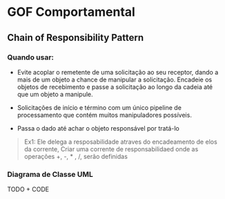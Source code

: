 # GOF Comportamental

## Chain of Responsibility Pattern

### Quando usar:

- Evite acoplar o remetente de uma solicitação ao seu receptor, dando a mais de um objeto a chance de manipular a solicitação. Encadeie os objetos de recebimento e passe a solicitação ao longo da cadeia até que um objeto a manipule.

- Solicitações de início e término com um único pipeline de processamento que contém muitos manipuladores possíveis.

- Passa o dado até achar o objeto responsável por tratá-lo

> Ex1: Ele delega a resposabilidade atraves do encadeamento de elos da corrente, Criar uma corrente de responsabilidaed onde as operações +, -, * , /, serão definidas

### Diagrama de Classe UML
TODO + CODE

